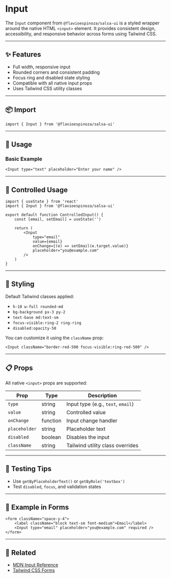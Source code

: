 # Input

The `Input` component from `@flavioespinoza/salsa-ui` is a styled wrapper around the native HTML `<input>` element. It provides consistent design, accessibility, and responsive behavior across forms using Tailwind CSS.

---

## ✨ Features

- Full width, responsive input
- Rounded corners and consistent padding
- Focus ring and disabled state styling
- Compatible with all native input props
- Uses Tailwind CSS utility classes

---

## 📦 Import

```tsx
import { Input } from '@flavioespinoza/salsa-ui'
```

---

## 🚀 Usage

### Basic Example

```tsx
<Input type="text" placeholder="Enter your name" />
```

---

## 🧠 Controlled Usage

```tsx
import { useState } from 'react'
import { Input } from '@flavioespinoza/salsa-ui'

export default function ControlledInput() {
	const [email, setEmail] = useState('')

	return (
		<Input
			type="email"
			value={email}
			onChange={(e) => setEmail(e.target.value)}
			placeholder="you@example.com"
		/>
	)
}
```

---

## 🎨 Styling

Default Tailwind classes applied:

- `h-10 w-full rounded-md`
- `bg-background px-3 py-2`
- `text-base md:text-sm`
- `focus-visible:ring-2 ring-ring`
- `disabled:opacity-50`

You can customize it using the `className` prop:

```tsx
<Input className="border-red-500 focus-visible:ring-red-500" />
```

---

## 📋 Props

All native `<input>` props are supported:

| Prop        | Type     | Description                         |
|-------------|----------|-------------------------------------|
| `type`      | string   | Input type (e.g., `text`, `email`)  |
| `value`     | string   | Controlled value                    |
| `onChange`  | function | Input change handler                |
| `placeholder` | string | Placeholder text                    |
| `disabled`  | boolean  | Disables the input                  |
| `className` | string   | Tailwind utility class overrides    |

---

## 🧪 Testing Tips

- Use `getByPlaceholderText()` or `getByRole('textbox')`
- Test `disabled`, `focus`, and validation states

---

## 🧱 Example in Forms

```tsx
<form className="space-y-4">
	<label className="block text-sm font-medium">Email</label>
	<Input type="email" placeholder="you@example.com" required />
</form>
```

---

## 🔗 Related

- [MDN Input Reference](https://developer.mozilla.org/en-US/docs/Web/HTML/Element/input)
- [Tailwind CSS Forms](https://tailwindcss.com/docs/width#forms)
